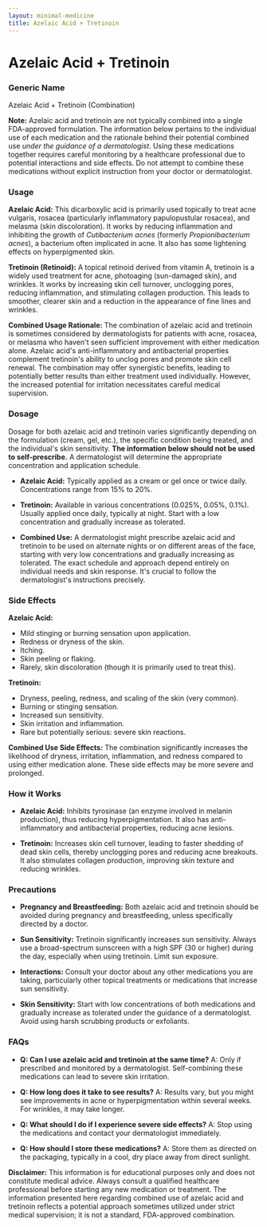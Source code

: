 ```yaml
---
layout: minimal-medicine
title: Azelaic Acid + Tretinoin
---
```


# Azelaic Acid + Tretinoin
### Generic Name
Azelaic Acid + Tretinoin (Combination)

**Note:**  Azelaic acid and tretinoin are not typically combined into a single FDA-approved formulation.  The information below pertains to the individual use of each medication and the rationale behind their potential combined use *under the guidance of a dermatologist*.  Using these medications together requires careful monitoring by a healthcare professional due to potential interactions and side effects.  Do not attempt to combine these medications without explicit instruction from your doctor or dermatologist.

### Usage

**Azelaic Acid:** This dicarboxylic acid is primarily used topically to treat acne vulgaris, rosacea (particularly inflammatory papulopustular rosacea), and melasma (skin discoloration).  It works by reducing inflammation and inhibiting the growth of *Cutibacterium acnes* (formerly *Propionibacterium acnes*), a bacterium often implicated in acne. It also has some lightening effects on hyperpigmented skin.

**Tretinoin (Retinoid):** A topical retinoid derived from vitamin A, tretinoin is a widely used treatment for acne, photoaging (sun-damaged skin), and wrinkles.  It works by increasing skin cell turnover, unclogging pores, reducing inflammation, and stimulating collagen production.  This leads to smoother, clearer skin and a reduction in the appearance of fine lines and wrinkles.


**Combined Usage Rationale:** The combination of azelaic acid and tretinoin is sometimes considered by dermatologists for patients with acne, rosacea, or melasma who haven't seen sufficient improvement with either medication alone. Azelaic acid's anti-inflammatory and antibacterial properties complement tretinoin's ability to unclog pores and promote skin cell renewal.  The combination may offer synergistic benefits, leading to potentially better results than either treatment used individually. However, the increased potential for irritation necessitates careful medical supervision.


### Dosage

Dosage for both azelaic acid and tretinoin varies significantly depending on the formulation (cream, gel, etc.), the specific condition being treated, and the individual's skin sensitivity.  **The information below should not be used to self-prescribe.**  A dermatologist will determine the appropriate concentration and application schedule.

* **Azelaic Acid:** Typically applied as a cream or gel once or twice daily. Concentrations range from 15% to 20%.

* **Tretinoin:**  Available in various concentrations (0.025%, 0.05%, 0.1%).  Usually applied once daily, typically at night.  Start with a low concentration and gradually increase as tolerated.

* **Combined Use:**  A dermatologist might prescribe azelaic acid and tretinoin to be used on alternate nights or on different areas of the face, starting with very low concentrations and gradually increasing as tolerated. The exact schedule and approach depend entirely on individual needs and skin response.  It's crucial to follow the dermatologist's instructions precisely.


### Side Effects

**Azelaic Acid:**

* Mild stinging or burning sensation upon application.
* Redness or dryness of the skin.
* Itching.
* Skin peeling or flaking.
* Rarely, skin discoloration (though it is primarily used to treat this).


**Tretinoin:**

* Dryness, peeling, redness, and scaling of the skin (very common).
* Burning or stinging sensation.
* Increased sun sensitivity.
* Skin irritation and inflammation.
* Rare but potentially serious:  severe skin reactions.


**Combined Use Side Effects:** The combination significantly increases the likelihood of dryness, irritation, inflammation, and redness compared to using either medication alone.  These side effects may be more severe and prolonged.


### How it Works

* **Azelaic Acid:**  Inhibits tyrosinase (an enzyme involved in melanin production), thus reducing hyperpigmentation.  It also has anti-inflammatory and antibacterial properties, reducing acne lesions.

* **Tretinoin:**  Increases skin cell turnover, leading to faster shedding of dead skin cells, thereby unclogging pores and reducing acne breakouts. It also stimulates collagen production, improving skin texture and reducing wrinkles.


### Precautions

* **Pregnancy and Breastfeeding:**  Both azelaic acid and tretinoin should be avoided during pregnancy and breastfeeding, unless specifically directed by a doctor.

* **Sun Sensitivity:** Tretinoin significantly increases sun sensitivity.  Always use a broad-spectrum sunscreen with a high SPF (30 or higher) during the day, especially when using tretinoin.  Limit sun exposure.

* **Interactions:**  Consult your doctor about any other medications you are taking, particularly other topical treatments or medications that increase sun sensitivity.

* **Skin Sensitivity:** Start with low concentrations of both medications and gradually increase as tolerated under the guidance of a dermatologist. Avoid using harsh scrubbing products or exfoliants.


### FAQs

* **Q: Can I use azelaic acid and tretinoin at the same time?** A: Only if prescribed and monitored by a dermatologist.  Self-combining these medications can lead to severe skin irritation.

* **Q: How long does it take to see results?** A: Results vary, but you might see improvements in acne or hyperpigmentation within several weeks.  For wrinkles, it may take longer.

* **Q: What should I do if I experience severe side effects?** A: Stop using the medications and contact your dermatologist immediately.

* **Q: How should I store these medications?** A: Store them as directed on the packaging, typically in a cool, dry place away from direct sunlight.


**Disclaimer:** This information is for educational purposes only and does not constitute medical advice. Always consult a qualified healthcare professional before starting any new medication or treatment.  The information presented here regarding combined use of azelaic acid and tretinoin reflects a potential approach sometimes utilized under strict medical supervision; it is not a standard, FDA-approved combination.
